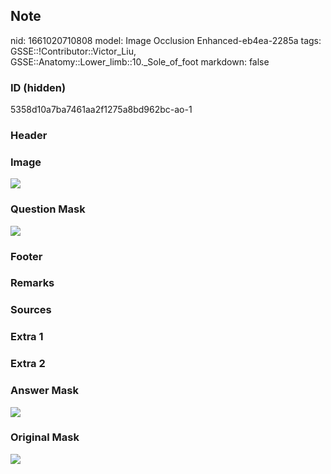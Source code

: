 ## Note
nid: 1661020710808
model: Image Occlusion Enhanced-eb4ea-2285a
tags: GSSE::!Contributor::Victor_Liu, GSSE::Anatomy::Lower_limb::10._Sole_of_foot
markdown: false

### ID (hidden)
5358d10a7ba7461aa2f1275a8bd962bc-ao-1

### Header


### Image
<img src="tmpkhjl7cr1.png">

### Question Mask
<img src="5358d10a7ba7461aa2f1275a8bd962bc-ao-1-Q.svg">

### Footer


### Remarks


### Sources


### Extra 1


### Extra 2


### Answer Mask
<img src="5358d10a7ba7461aa2f1275a8bd962bc-ao-1-A.svg">

### Original Mask
<img src="5358d10a7ba7461aa2f1275a8bd962bc-ao-O.svg">
